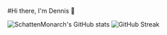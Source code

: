 #Hi there, I'm Dennis :wave:

![SchattenMonarch's GitHub stats](https://github-readme-stats.vercel.app/api?username=SchattenMonarch&hide=contribs&show_icons=true&theme=highcontrast)
![GitHub Streak](https://github-readme-streak-stats.herokuapp.com/?user=SchattenMonarch&theme=highcontrast)
